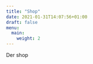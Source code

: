 ```yaml
---
title: "Shop"
date: 2021-01-31T14:07:56+01:00
draft: false
menu:
  main:
    weight: 2
---
```


Der shop